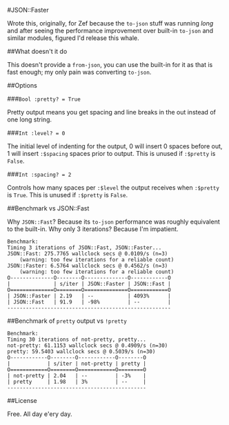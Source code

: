 #JSON::Faster

Wrote this, originally, for Zef because the `to-json` stuff was running _long_ and after seeing the performance improvement over built-in `to-json` and similar modules, figured I'd release this whale.

##What doesn't it do

This doesn't provide a `from-json`, you can use the built-in for it as that is fast enough; my only pain was converting `to-json`.

##Options

###`Bool :pretty? = True`

Pretty output means you get spacing and line breaks in the out instead of one long string.

###`Int :level? = 0`

The initial level of indenting for the output, 0 will insert 0 spaces before out, 1 will insert `:$spacing` spaces prior to output.  This is unused if `:$pretty` is `False`.

###`Int :spacing? = 2`

Controls how many spaces per `:$level` the output receives when `:$pretty` is `True`.  This is unused if `:$pretty` is `False`.

##Benchmark vs JSON::Fast

Why `JSON::Fast`?  Because its `to-json` performance was roughly equivalent to the built-in.  Why only 3 iterations?  Because I'm impatient.

```
Benchmark:
Timing 3 iterations of JSON::Fast, JSON::Faster...
JSON::Fast: 275.7765 wallclock secs @ 0.0109/s (n=3)
    (warning: too few iterations for a reliable count)
JSON::Faster: 6.5764 wallclock secs @ 0.4562/s (n=3)
    (warning: too few iterations for a reliable count)
O--------------O--------O--------------O------------O
|              | s/iter | JSON::Faster | JSON::Fast |
O==============O========O==============O============O
| JSON::Faster | 2.19   | --           | 4093%      |
| JSON::Fast   | 91.9   | -98%         | --         |
-----------------------------------------------------
```

##Benchmark of `pretty` output vs `!pretty`

```
Benchmark:
Timing 30 iterations of not-pretty, pretty...
not-pretty: 61.1153 wallclock secs @ 0.4909/s (n=30)
pretty: 59.5403 wallclock secs @ 0.5039/s (n=30)
O------------O--------O------------O--------O
|            | s/iter | not-pretty | pretty |
O============O========O============O========O
| not-pretty | 2.04   | --         | -3%    |
| pretty     | 1.98   | 3%         | --     |
---------------------------------------------
```

##License

Free.  All day e'ery day.
